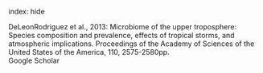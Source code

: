 index: hide

<div class="Citation">

  <div class="Citation-body">
    <div class="Citation-text">DeLeonRodriguez et al., 2013: Microbiome of the upper troposphere: Species composition and prevalence, effects of tropical storms, and atmospheric implications. <span class="Article-journal">Proceedings of the Academy of Sciences of the United States of the America, </span><span class="Article-volume">110, </span>2575-2580pp.</div>
    <div class="Citation-links">
      <div class="CitationLink" data-href="https://scholar.google.com/scholar?q=Microbiome+of+the+upper+troposphere%3A+Species+composition+and+prevalence%2C+effects+of+tropical+storms%2C+and+atmospheric+implications">
        <div class="CitationLink-icon CitationLink-Scholar"></div>
        <div class="CitationLink-text">Google Scholar</div>
      </div>
    </div>
  </div>
</div>


<div class="Citation-copy">

</div>
